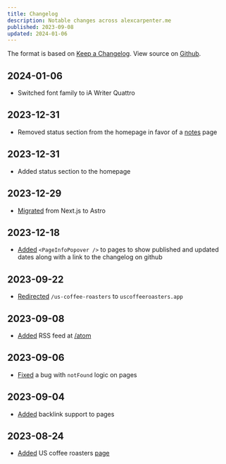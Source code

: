 ```yaml
---
title: Changelog
description: Notable changes across alexcarpenter.me
published: 2023-09-08
updated: 2024-01-06
---
```


The format is based on [Keep a Changelog](https://keepachangelog.com/en/1.0.0/). View source on [Github](https://github.com/alexcarpenter/alexcarpenter.me).

## 2024-01-06

- Switched font family to iA Writer Quattro

## 2023-12-31

- Removed status section from the homepage in favor of a [notes](/notes) page

## 2023-12-31

- Added status section to the homepage

## 2023-12-29

- [Migrated](https://github.com/alexcarpenter/alexcarpenter.me/pull/136) from Next.js to Astro

## 2023-12-18

- [Added](https://github.com/alexcarpenter/alexcarpenter.me/commit/a3deba452ee231c33666d50a6fef38bcfac1692c) `<PageInfoPopover />` to pages to show published and updated dates along with a link to the changelog on github

## 2023-09-22

- [Redirected](https://github.com/alexcarpenter/alexcarpenter.me/commit/f22347487bd2d187b5aa79211242c03cb45fba4f) `/us-coffee-roasters` to `uscoffeeroasters.app`

## 2023-09-08

- [Added](https://github.com/alexcarpenter/alexcarpenter.me/commit/dbaef66bfb365b45a1439bb8c3b02708a37f007e) RSS feed at [/atom](https://alexcarpenter.me/atom)

## 2023-09-06

- [Fixed](https://github.com/alexcarpenter/alexcarpenter.me/commit/542e5a8b55d6c0206825cbd0e0c97a2fa7fa8e1b) a bug with `notFound` logic on pages

## 2023-09-04

- [Added](https://github.com/alexcarpenter/alexcarpenter.me/pull/125) backlink support to pages

## 2023-08-24

- [Added](https://github.com/alexcarpenter/alexcarpenter.me/commit/71a75130434f217f0268471c8ae8806196470477) US coffee roasters [page](/us-coffee-roasters)
